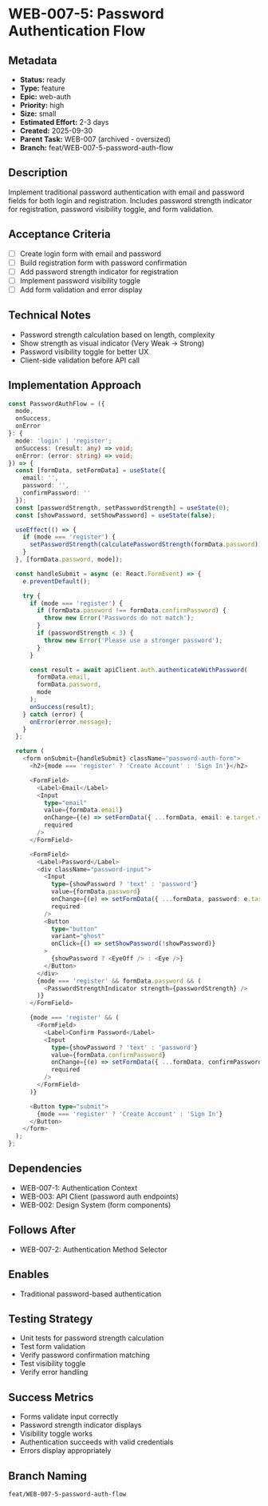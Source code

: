 # WEB-007-5: Password Authentication Flow

## Metadata
- **Status:** ready
- **Type:** feature
- **Epic:** web-auth
- **Priority:** high
- **Size:** small
- **Estimated Effort:** 2-3 days
- **Created:** 2025-09-30
- **Parent Task:** WEB-007 (archived - oversized)
- **Branch:** feat/WEB-007-5-password-auth-flow

## Description
Implement traditional password authentication with email and password fields for both login and registration. Includes password strength indicator for registration, password visibility toggle, and form validation.

## Acceptance Criteria
- [ ] Create login form with email and password
- [ ] Build registration form with password confirmation
- [ ] Add password strength indicator for registration
- [ ] Implement password visibility toggle
- [ ] Add form validation and error display

## Technical Notes
- Password strength calculation based on length, complexity
- Show strength as visual indicator (Very Weak → Strong)
- Password visibility toggle for better UX
- Client-side validation before API call

## Implementation Approach
```typescript
const PasswordAuthFlow = ({
  mode,
  onSuccess,
  onError
}: {
  mode: 'login' | 'register';
  onSuccess: (result: any) => void;
  onError: (error: string) => void;
}) => {
  const [formData, setFormData] = useState({
    email: '',
    password: '',
    confirmPassword: ''
  });
  const [passwordStrength, setPasswordStrength] = useState(0);
  const [showPassword, setShowPassword] = useState(false);

  useEffect(() => {
    if (mode === 'register') {
      setPasswordStrength(calculatePasswordStrength(formData.password));
    }
  }, [formData.password, mode]);

  const handleSubmit = async (e: React.FormEvent) => {
    e.preventDefault();

    try {
      if (mode === 'register') {
        if (formData.password !== formData.confirmPassword) {
          throw new Error('Passwords do not match');
        }
        if (passwordStrength < 3) {
          throw new Error('Please use a stronger password');
        }
      }

      const result = await apiClient.auth.authenticateWithPassword(
        formData.email,
        formData.password,
        mode
      );
      onSuccess(result);
    } catch (error) {
      onError(error.message);
    }
  };

  return (
    <form onSubmit={handleSubmit} className="password-auth-form">
      <h2>{mode === 'register' ? 'Create Account' : 'Sign In'}</h2>

      <FormField>
        <Label>Email</Label>
        <Input
          type="email"
          value={formData.email}
          onChange={(e) => setFormData({ ...formData, email: e.target.value })}
          required
        />
      </FormField>

      <FormField>
        <Label>Password</Label>
        <div className="password-input">
          <Input
            type={showPassword ? 'text' : 'password'}
            value={formData.password}
            onChange={(e) => setFormData({ ...formData, password: e.target.value })}
            required
          />
          <Button
            type="button"
            variant="ghost"
            onClick={() => setShowPassword(!showPassword)}
          >
            {showPassword ? <EyeOff /> : <Eye />}
          </Button>
        </div>
        {mode === 'register' && formData.password && (
          <PasswordStrengthIndicator strength={passwordStrength} />
        )}
      </FormField>

      {mode === 'register' && (
        <FormField>
          <Label>Confirm Password</Label>
          <Input
            type={showPassword ? 'text' : 'password'}
            value={formData.confirmPassword}
            onChange={(e) => setFormData({ ...formData, confirmPassword: e.target.value })}
            required
          />
        </FormField>
      )}

      <Button type="submit">
        {mode === 'register' ? 'Create Account' : 'Sign In'}
      </Button>
    </form>
  );
};
```

## Dependencies
- WEB-007-1: Authentication Context
- WEB-003: API Client (password auth endpoints)
- WEB-002: Design System (form components)

## Follows After
- WEB-007-2: Authentication Method Selector

## Enables
- Traditional password-based authentication

## Testing Strategy
- Unit tests for password strength calculation
- Test form validation
- Verify password confirmation matching
- Test visibility toggle
- Verify error handling

## Success Metrics
- Forms validate input correctly
- Password strength indicator displays
- Visibility toggle works
- Authentication succeeds with valid credentials
- Errors display appropriately

## Branch Naming
`feat/WEB-007-5-password-auth-flow`